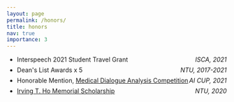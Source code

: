 ```yaml
---
layout: page
permalink: /honors/
title: honors
nav: true
importance: 3
---
```


- <p style="display: flex; flex-direction: row; justify-content: space-between; margin: 0 0 0.5em;"><span style="flex: 0 0 auto">Interspeech 2021 Student Travel Grant</span> <span style="flex:  0 0 auto"><i>ISCA, 2021</i></span></p>
- <p style="display: flex; flex-direction: row; justify-content: space-between; margin: 0 0 0.5em;"><span style="flex: 0 0 auto">Dean's List Awards x 5</span> <span style="flex:  0 0 auto"><i>NTU, 2017-2021</i></span></p>
- <p style="display: flex; flex-direction: row; justify-content: space-between; margin: 0 0 0.5em;"><span style="flex: 0 0 auto">Honorable Mention, <a href="https://aidea-web.tw/topic/3665319f-cd5d-4f92-8902-00ebbd8e871d" target="_blank" rel="noopener">Medical Dialogue Analysis Competition</a></span> <span style="flex:  0 0 auto"><i>AI CUP, 2021</i></span></p>
- <p style="display: flex; flex-direction: row; justify-content: space-between; margin: 0 0 0.5em;"><span style="flex: 0 0 auto"><a href="https://irvingthofoundation.github.io/ho-fellows.htm" target="_blank" rel="noopener">Irving T. Ho Memorial Scholarship</a></span> <span style="flex:  0 0 auto"><i>NTU, 2020</i></span></p>
